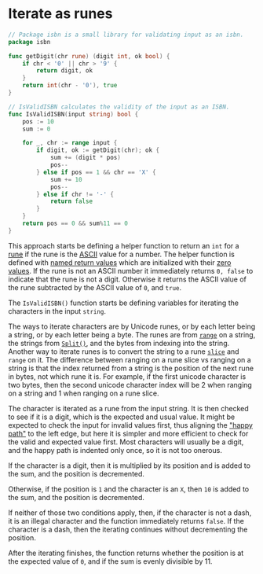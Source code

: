 # Iterate as runes

```go
// Package isbn is a small library for validating input as an isbn.
package isbn

func getDigit(chr rune) (digit int, ok bool) {
	if chr < '0' || chr > '9' {
		return digit, ok
	}
	return int(chr - '0'), true
}

// IsValidISBN calculates the validity of the input as an ISBN.
func IsValidISBN(input string) bool {
	pos := 10
	sum := 0

	for _, chr := range input {
		if digit, ok := getDigit(chr); ok {
			sum += (digit * pos)
			pos--
		} else if pos == 1 && chr == 'X' {
			sum += 10
			pos--
		} else if chr != '-' {
			return false
		}
	}
	return pos == 0 && sum%11 == 0
}
```

This approach starts be defining a helper function to return an `int` for a [rune][runes] if the rune is the [ASCII][ascii]  value for a number.
The helper function is defined with [named return values][named-return-values] which are initialized with their [zero values][zero-values].
If the rune is not an ASCII number it immediately returns `0, false` to indicate that the rune is not a digit.
Otherwise it returns the ASCII value of the rune subtracted by the ASCII value of `0`, and `true`.
 
The `IsValidISBN()` function starts be defining variables for iterating the characters in the input `string`.

The ways to iterate characters are by Unicode runes, or by each letter being a string, or by each letter being a byte.
The runes are from [`range`][range] on a string, the strings from [`Split()`][split], and the bytes from indexing into the string.
Another way to iterate runes is to convert the string to a rune [`slice`][slice] and `range` on it.
The difference between ranging on a rune slice vs ranging on a string is that the index returned from a string is the position of the next rune in bytes,
not which rune it is.
For example, if the first unicode character is two bytes,
then the second unicode character index will be 2 when ranging on a string and 1 when ranging on a rune slice.

The character is iterated as a rune from the input string.
It is then checked to see if it is a digit, which is the expected and usual value.
It might be expected to check the input for invalid values first, thus aligning the ["happy path"][happy-path] to the left edge,
but here it is simpler and more efficient to check for the valid and expected value first.
Most characters will usually be a digit, and the happy path is indented only once, so it is not too onerous.

If the character is a digit, then it is multiplied by its position and is added to the sum,
and the position is decremented.

Otherwise, if the position is `1`  and the character is an `X`, then `10` is added to the sum,
and the position is decremented.

If neither of those two conditions apply, then, if the character is not a dash,
it is an illegal character and the function immediately returns `false`.
If the character is a dash, then the iterating continues without decrementing the position.

After the iterating finishes, the function returns whether the position is at the expected value of `0`,
and if the sum is evenly divisible by 11.

[runes]: https://golangdocs.com/rune-in-golang
[ascii]: https://www.asciitable.com/
[named-return-values]: https://yourbasic.org/golang/named-return-values-parameters/
[zero-values]: https://yourbasic.org/golang/default-zero-value/
[range]: https://gobyexample.com/range
[split]: https://pkg.go.dev/strings#Split
[slice]: https://gobyexample.com/slices
[happy-path]: https://en.wikipedia.org/wiki/Happy_path
